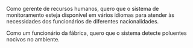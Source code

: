 Como gerente de recursos humanos, quero que o sistema de monitoramento esteja disponível em vários idiomas para atender às necessidades dos funcionários de diferentes nacionalidades.

Como um funcionário da fábrica, quero que o sistema detecte poluentes nocivos no ambiente.
